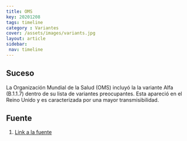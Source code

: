 ```yaml
---
title: OMS
key: 20201208
tags: timeline
category : Variantes
cover: /assets/images/variants.jpg
layout: article
sidebar:
 nav: timeline
---
```


## Suceso
La Organización Mundial de la Salud (OMS) incluyó la la variante Alfa (B.1.1.7) dentro de su lista de variantes preocupantes. Esta apareció en el Reino Unido y es caracterizada por una mayor transmisibilidad.
## Fuente
1. [Link a la fuente](https://pmc.ncbi.nlm.nih.gov/articles/PMC8788134/)
